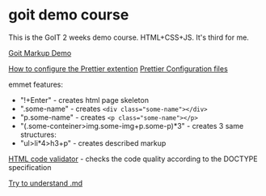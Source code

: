 # goit demo course

This is the GoIT 2 weeks demo course. HTML+CSS+JS. It's third for me.

[Goit Markup Demo]()

[How to configure the Prettier extention](https://www.youtube.com/watch?v=dxvCMP4OTR4)
[Prettier Configuration files](https://prettier.io/docs/en/configuration.html)

emmet features:

- "!+Enter" - creates html page skeleton
- ".some-name" - creates `<div class="some-name"></div>`
- "p.some-name" - creates `<p class="some-name"></p>`
- "(.some-conteiner>img.some-img+p.some-p)\*3" - creates 3 same structures:
- "ul>li\*4>h3+p" - creates described markup

[HTML code validator](https://validator.w3.org/nu/) - checks the code quality according to the DOCTYPE specification

[Try to understand .md](https://github.com/JetBrains/markdown/blob/master/README.md)
